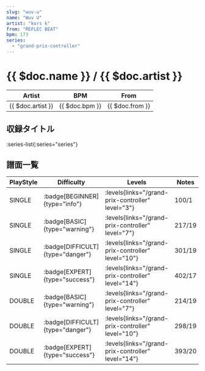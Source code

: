 ```yaml
---
slug: "wuv-u"
name: "Wuv U"
artist: "kors k"
from: "REFLEC BEAT"
bpm: 173
series:
  - "grand-prix-controller"
---
```


# {{ $doc.name }} / {{ $doc.artist }}

|Artist|BPM|From|
|------|---|----|
|{{ $doc.artist }}|{{ $doc.bpm }}|{{ $doc.from }}|

## 収録タイトル

:series-list{:series="series"}

## 譜面一覧

|PlayStyle|Difficulty|Levels|Notes|Movie|
|---------|----------|------|-----|-----|
|SINGLE| :badge[BEGINNER]{type="info"}| :levels{links="/grand-prix-controller" level="3"}|100/1||
|SINGLE| :badge[BASIC]{type="warning"}| :levels{links="/grand-prix-controller" level="7"}|217/19||
|SINGLE| :badge[DIFFICULT]{type="danger"}| :levels{links="/grand-prix-controller" level="10"}|301/19||
|SINGLE| :badge[EXPERT]{type="success"}| :levels{links="/grand-prix-controller" level="14"}|402/17||
|DOUBLE| :badge[BASIC]{type="warning"}| :levels{links="/grand-prix-controller" level="7"}|214/19||
|DOUBLE| :badge[DIFFICULT]{type="danger"}| :levels{links="/grand-prix-controller" level="10"}|298/19||
|DOUBLE| :badge[EXPERT]{type="success"}| :levels{links="/grand-prix-controller" level="14"}|393/20||
